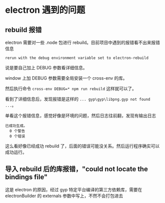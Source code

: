 # electron 遇到的问题

## rebuild 报错

electron 需要对一些 .node 包进行 rebuild。目前项目中遇到的报错看不出来报错信息

```
rerun with the debug environment variable set to electron-rebuild
```

说是要自己加上 DEBUG 参数看详细信息。

window 上加 DEBUG 参数需要全局安装一个 cross-env 的库。

然后执行命令 `cross-env DEBUG=* npm run rebuild` 这样就可以了。

看到了详细信息后，发现报错是这样的 `... gyp\gyp\libpng.gyp not found ...`。

单看这个报错信息，感觉好像是环境的问题，然后日志往前翻，发现有输出日志

```
已成功生成。
  0 个警告
  0 个错误
```

这么看好像已经成功 rebuild 了，后面的错误可能没关系。然后运行程序确实可以成功运行。

## 导入 rebuild 后的库报错，"could not locate the bindings file"

这是 electron 的原因，经过 gyp 特定平台编译的第三方依赖库，需要在 electronBuilder 的 externals 参数中写上，不然不会打包进去
